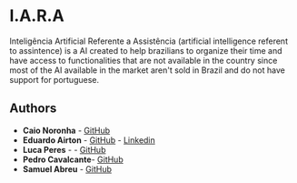 # I.A.R.A
Inteligência Artificial Referente a Assistência (artificial intelligence referent to assintence) is a AI created to help brazilians to organize their time and have access to functionalities that are not available in the country since most of the AI available in the market aren't sold in Brazil and do not have support for portuguese.

## Authors

* **Caio Noronha** - [GitHub](https://github.com/CaioNoronha)
* **Eduardo Airton** - [GitHub](https://github.com/EduardoAirton) - [Linkedin](https://www.linkedin.com/in/eduardo-airton/)
* **Luca Peres** - - [GitHub](https://github.com/LucaPres)
* **Pedro Cavalcante**- [GitHub](https://github.com/PedroCavati)
* **Samuel Abreu** - [GitHub](https://github.com/Samuel-Abreu)


